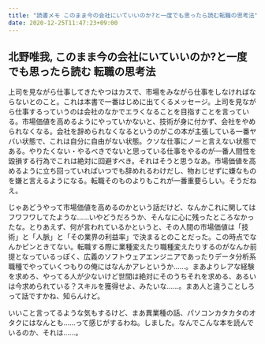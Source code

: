```yaml
---
title: "読書メモ このまま今の会社にいていいのか?と一度でも思ったら読む転職の思考法"
date: 2020-12-25T11:47:23+09:00
---
```


## 北野唯我, このまま今の会社にいていいのか?と一度でも思ったら読む 転職の思考法

上司を見ながら仕事してきたやつはカスで、市場をみながら仕事をしなければならないとのこと。これは本書で一番はじめに出てくるメッセージ。上司を見ながら仕事するっていうのは会社のなかでエラくなることを目指すことを言っている。市場価値を高めるようにやっていかないと、技術が身に付かず、会社をやめられなくなる。会社を辞められなくなるというのがこの本が主張している一番ヤバい状態で、これは自分に自由がない状態。クソな仕事にノーと言えない状態である。やりたくない・やるべきでないと思っている仕事をやるのが一番人間性を毀損する行為でこれは絶対に回避すべき。それはそうと思うなあ。市場価値を高めるように立ち回っていればいつでも辞めれるわけだし、物おじせずに嫌なものを嫌と言えるようになる。転職そのものよりもこれが一番重要らしい。そうだねえ。

じゃあどうやって市場価値を高めるのかという話だけど、なんかこれに関してはフワフワしてたような……いやどうだろうか、そんなに心に残ったところなかったな。とりあえず、何が言われているかというと、その人間の市場価値は「技術」と「人脈」と「その業界の利益率」で決まるとのことだった。この時点でなんかピンときてない。転職する際に業種変えたり職種変えたりするのがなんか前提となっているっぽく、広義のソフトウェアエンジニアであったりデータ分析系職種でやっていくつもりの俺にはなんかアレというか……。まあよりレアな経験を求めろ、やってる人が少ないけど世間は絶対にそのうちそれを求める、あるいは今求められている？スキルを獲得せよ、みたいな……。まあ人と違うことしろって話ですかね、知らんけど。

いいこと言ってるような気もするけど、まあ異業種の話、パソコンカタカタのオタクにはなんとも……って感じがするわね。しました。なんでこんな本を読んでいるのか、それは……。
